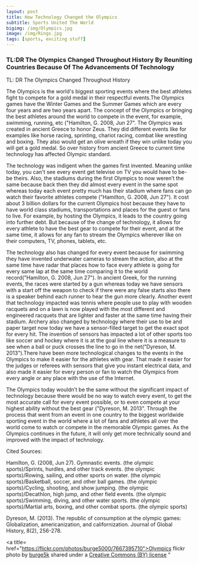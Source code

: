 ```yaml
---
layout: post
title: How Technology Changed the Olympics
subtitle: Sports United The World
bigimg: /img/Olympics.jpg
image: /img/Rings.jpg
tags: [sports, exciting stuff]
---
```



### TL:DR The Olympics Changed Throughout History By Reuniting Countries Because Of The Advancements Of Technology


TL: DR The Olympics Changed Throughout History

The Olympics is the world's biggest sporting events where the best athletes fight to compete for a gold medal in their respectful events.The Olympics games have the Winter Games and the Summer Games which are every four years and are two years apart. The concept of the Olympics or bringing the best athletes around the world to compete in the event, for example, swimming, running, etc ("Hamilton, G. 2008, Jun 27". The Olympics was created in ancient Greece to honor Zeus. They did different events like for examples like horse racing, sprinting, chariot racing, combat like wrestling and boxing. They also would get an olive wreath if they win unlike today you will get a gold medal. So over history from ancient Greece to current time technology has affected Olympic standard.

The technology was indigent when the games first invented. Meaning unlike today, you can't see every event get televise on TV you would have to be-be theirs. Also, the stadiums during the first Olympics to now weren’t the same because back then they did almost every event in the same spot whereas today each event pretty much has their stadium where fans can go watch their favorite athletes compete ("Hamilton, G. 2008, Jun 27"). It cost about 3 billion dollars for the current Olympics host because they have to have world class stadiums, transportations and places for the guest or fans to live. For example, by hosting the Olympics, it leads to the country going into further debt. But because of the change of technology, it allows for every athlete to have the best gear to compete for their event, and at the same time, it allows for any fan to stream the Olympics wherever like on their computers, TV, phones, tablets, etc.

The technology also has changed for every event because for swimming they have invented underwater cameras to stream the action, also at the same time have radar that places how to face every athlete is going for every same lap at the same time comparing it to the world record("Hamilton, G. 2008, Jun 27"). In ancient Greek, for the running events, the races were started by a gun whereas today we have sensors with a start off the weapon to check if there were any false starts also there is a speaker behind each runner to hear the gun more clearly. Another event that technology impacted was tennis where people use to play with wooden racquets and on a lawn is now played with the most different and engineered racquets that are lighter and faster at the same time having their stadium. Archery also changed by technology where their use to be and paper target now today we have a sensor-filled target to get the exact spot for every hit. The invention of sensors has impacted a lot of other sports too like soccer and hockey where it is at the goal line where it is a measure to see when a ball or puck crosses the line to go in the net("Dyreson, M. 2013").There have been more technological changes to the events in the Olympics to make it easier for the athletes with gear. That made it easier for the judges or referees with sensors that give you instant electrical data, and also made it easier for every person or fan to watch the Olympics from every angle or any place with the use of the Internet.

The Olympics today wouldn’t be the same without the significant impact of technology because there would be no way to watch every event, to get the most accurate call for every event possible, or to even compete at your highest ability without the best gear ("Dyreson, M. 2013". Through the process that went from an event in one country to the biggest worldwide sporting event in the world where a lot of fans and athletes all over the world come to watch or compete in the memorable Olympic games. As the Olympics continues in the future, it will only get more technically sound and improved with the impact of technology.

Cited Sources:

Hamilton, G. (2008, Jun 27). Gymnastic events. (the olympic sports)/Sprints, hurdles, and other track events. (the olympic sports)/Rowing, sailing, and other sports on water. (the olympic sports)/Basketball, soccer, and other ball games. (the olympic sports)/Cycling, shooting, and show jumping. (the olympic sports)/Decathlon, high jump, and other field events. (the olympic sports)/Swimming, diving, and other water sports. (the olympic sports)/Martial arts, boxing, and other combat sports. (the olympic sports)

Dyreson, M. (2013). The republic of consumption at the olympic games: Globalization, americanization, and californization. Journal of Global History, 8(2), 256-278.

  <a title= href="https://flickr.com/photos/burge5000/7667395710">Olympics</a> flickr photo by <a href="https://flickr.com/people/burge5000">burge5k</a> shared under a <a href="https://creativecommons.org/licenses/by/2.0/">Creative Commons (BY) license</a> </small>"
